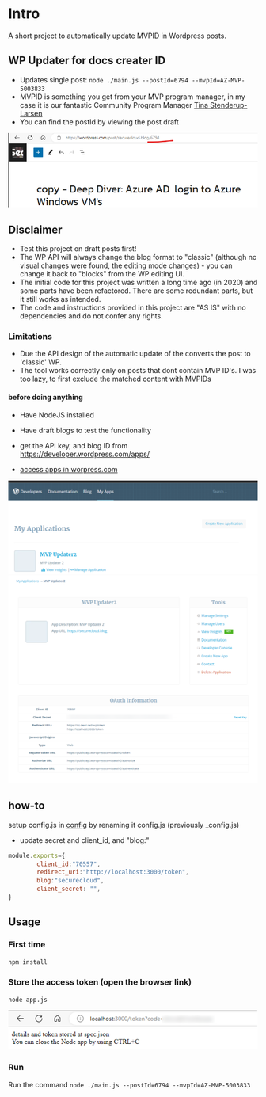 
# Intro

A short project to automatically update MVPID in Wordpress posts.



## WP Updater for docs creater ID
- Updates single post: ``node ./main.js --postId=6794 --mvpId=AZ-MVP-5003833`` 
- MVPID is something you get from your MVP program manager, in my case it is our fantastic Community Program Manager [Tina Stenderup-Larsen](https://twitter.com/TinaStenderup)
-  You can find the postId by viewing the post draft
  
![](20230111095408.png)  

## Disclaimer 
- Test this project on draft posts first!
- The WP API will always change the blog format to "classic" (although no visual changes were found, the editing mode changes) - you can change it back to "blocks" from the WP editing UI.
- The initial code for this project was written a long time ago (in 2020) and some parts have been refactored. There are some redundant parts, but it still works as intended.
- The code and instructions provided in this project are "AS IS" with no dependencies and do not confer any rights.


### Limitations
- Due the API design of the automatic update of the converts the post to 'classic' WP.
- The tool works correctly only on posts that dont contain MVP ID's. I was too lazy, to first exclude the matched content with MVPIDs

#### before doing anything 
- Have NodeJS installed
  
- Have draft blogs to test the functionality


- get the API key, and blog ID from https://developer.wordpress.com/apps/ 


- [access apps in worpress.com](https://developer.wordpress.com/apps/)


![img](/readmepics/api.png)
![img](/readmepics/api2.png)

## how-to
setup config.js in [config](config/_config.js) by renaming it config.js (previously _config.js)
- update secret and client_id, and "blog:"

```javascript 
module.exports={
        client_id:"70557",
        redirect_uri:"http://localhost:3000/token",
        blog:"securecloud",
        client_secret: "",
}
```



## Usage


### First time
```sh
npm install
```

### Store the access token (open the browser link)
```
node app.js
```

![](20230111094556.png)  


### Run 

Run the command  ``node ./main.js --postId=6794 --mvpId=AZ-MVP-5003833``


